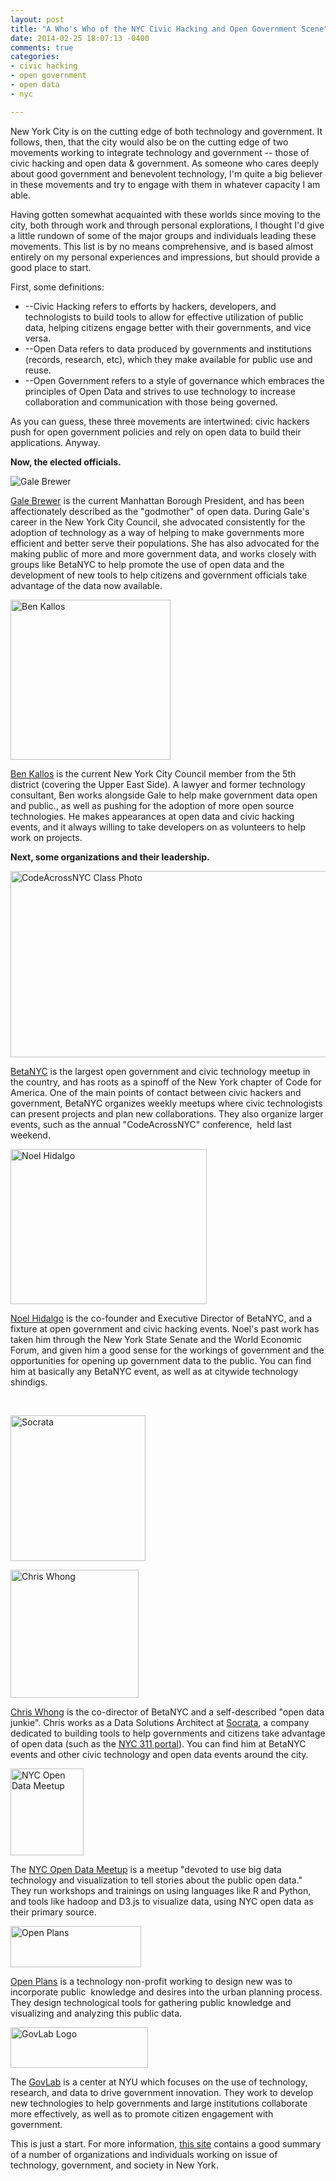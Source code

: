 ```yaml
---
layout: post
title: "A Who's Who of the NYC Civic Hacking and Open Government Scene"
date: 2014-02-25 18:07:13 -0400
comments: true
categories: 
- civic hacking
- open government
- open data
- nyc

---
```


New York City is on the cutting edge of both technology and government. It follows, then, that the city would also be on the cutting edge of two movements working to integrate technology and government -- those of civic hacking and open data &amp; government. As someone who cares deeply about good government and benevolent technology, I'm quite a big believer in these movements and try to engage with them in whatever capacity I am able.

Having gotten somewhat acquainted with these worlds since moving to the city, both through work and through personal explorations, I thought I'd give a little rundown of some of the major groups and individuals leading these movements. This list is by no means comprehensive, and is based almost entirely on my personal experiences and impressions, but should provide a good place to start.

<!--more-->

First, some definitions:

* --Civic Hacking refers to efforts by hackers, developers, and technologists to build tools to allow for effective utilization of public data, helping citizens engage better with their governments, and vice versa.
* --Open Data refers to data produced by governments and institutions (records, research, etc), which they make available for public use and reuse.
* --Open Government refers to a style of governance which embraces the principles of Open Data and strives to use technology to increase collaboration and communication with those being governed.

As you can guess, these three movements are intertwined: civic hackers push for open government policies and rely on open data to build their applications. Anyway.

**Now, the elected officials.**

![Gale Brewer](http://kr0nos4piens.files.wordpress.com/2014/02/galebrewer.jpg)

<a href="https://twitter.com/galeabrewer">Gale Brewer</a> is the current Manhattan Borough President, and has been affectionately described as the "godmother" of open data. During Gale's career in the New York City Council, she advocated consistently for the adoption of technology as a way of helping to make governments more efficient and better serve their populations. She has also advocated for the making public of more and more government data, and works closely with groups like BetaNYC to help promote the use of open data and the development of new tools to help citizens and government officials take advantage of the data now available.

<a href="http://kr0nos4piens.files.wordpress.com/2014/02/1efbeaf26e35ee3d6bdbc9cf9bdd69d1.jpeg"><img class="size-full wp-image-65 " alt="Ben Kallos" src="http://kr0nos4piens.files.wordpress.com/2014/02/1efbeaf26e35ee3d6bdbc9cf9bdd69d1.jpeg" width="256" height="256" /></a>

<a href="https://twitter.com/kallos">Ben Kallos</a> is the current New York City Council member from the 5th district (covering the Upper East Side). A lawyer and former technology consultant, Ben works alongside Gale to help make government data open and public., as well as pushing for the adoption of more open source technologies. He makes appearances at open data and civic hacking events, and it always willing to take developers on as volunteers to help work on projects.

**Next, some organizations and their leadership.**

<a href="http://kr0nos4piens.files.wordpress.com/2014/02/12722649054_aa627cce90_o.jpg"><img class="size-large wp-image-66 " alt="CodeAcrossNYC Class Photo" src="http://kr0nos4piens.files.wordpress.com/2014/02/12722649054_aa627cce90_o.jpg?w=800" width="800" height="298" /></a>

<a href="http://betanyc.us/">BetaNYC</a> is the largest open government and civic technology meetup in the country, and has roots as a spinoff of the New York chapter of Code for America. One of the main points of contact between civic hackers and government, BetaNYC organizes weekly meetups where civic technologists can present projects and plan new collaborations. They also organize larger events, such as the annual "CodeAcrossNYC" conference,  held last weekend.

<a href="http://kr0nos4piens.files.wordpress.com/2014/02/miscellaneous-2007-noel-noneck-1-700x700.jpg"><img class="wp-image-69   " alt="Noel Hidalgo" src="http://kr0nos4piens.files.wordpress.com/2014/02/miscellaneous-2007-noel-noneck-1-700x700.jpg" width="314" height="248" /></a>

<a href="https://twitter.com/noneck">Noel Hidalgo</a> is the co-founder and Executive Director of BetaNYC, and a fixture at open government and civic hacking events. Noel's past work has taken him through the New York State Senate and the World Economic Forum, and given him a good sense for the workings of government and the opportunities for opening up government data to the public. You can find him at basically any BetaNYC event, as well as at citywide technology shindigs.

&nbsp;

<a href="http://kr0nos4piens.files.wordpress.com/2014/02/download1.jpeg"><img class="size-full wp-image-81 " alt="Socrata" src="http://kr0nos4piens.files.wordpress.com/2014/02/download1.jpeg" width="216" height="233" /></a>

<a href="http://kr0nos4piens.files.wordpress.com/2014/02/49cff02ea1ea88993d7edadd8b027982.jpeg"><img class="wp-image-71 " alt="Chris Whong" src="http://kr0nos4piens.files.wordpress.com/2014/02/49cff02ea1ea88993d7edadd8b027982.jpeg" width="205" height="205" /></a>

<a href="https://twitter.com/chris_whong">Chris Whong</a> is the co-director of BetaNYC and a self-described "open data junkie". Chris works as a Data Solutions Architect at <a href="http://www.socrata.com/">Socrata</a>, a company dedicated to building tools to help governments and citizens take advantage of open data (such as the <a href="https://nycopendata.socrata.com/Social-Services/311-Service-Requests-from-2010-to-Present/erm2-nwe9">NYC 311 portal</a>). You can find him at BetaNYC events and other civic technology and open data events around the city.

<a href="http://kr0nos4piens.files.wordpress.com/2014/02/global_333669892.png"><img class="size-full wp-image-77" alt="NYC Open Data Meetup" src="http://kr0nos4piens.files.wordpress.com/2014/02/global_333669892.png" width="117" height="139" /></a>

The <a href="http://www.meetup.com/NYC-Open-Data/">NYC Open Data Meetup</a> is a meetup "devoted to use big data technology and visualization to tell stories about the public open data." They run workshops and trainings on using languages like R and Python, and tools like hadoop and D3.js to visualize data, using NYC open data as their primary source.

<a href="http://kr0nos4piens.files.wordpress.com/2014/02/openplans_logo.png"><img class="size-full wp-image-78" alt="Open Plans" src="http://kr0nos4piens.files.wordpress.com/2014/02/openplans_logo.png" width="209" height="66" /></a>

<a href="http://openplans.org/">Open Plans</a> is a technology non-profit working to design new was to incorporate public  knowledge and desires into the urban planning process. They design technological tools for gathering public knowledge and visualizing and analyzing this public data.

<a href="http://kr0nos4piens.files.wordpress.com/2014/02/logo.png"><img class="size-full wp-image-72" alt="GovLab Logo" src="http://kr0nos4piens.files.wordpress.com/2014/02/logo.png" width="220" height="65" /></a>

The <a href="http://thegovlab.org/">GovLab</a> is a center at NYU which focuses on the use of technology, research, and data to drive government innovation. They work to develop new technologies to help governments and large institutions collaborate more effectively, as well as to promote citizen engagement with government.

This is just a start. For more information, <a href="http://21stcenturycity.splashthat.com/#!">this site</a> contains a good summary of a number of organizations and individuals working on issue of technology, government, and society in New York.